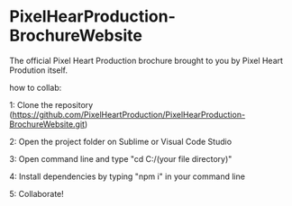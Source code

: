 # PixelHearProduction-BrochureWebsite
The official Pixel Heart Production brochure brought to you by Pixel Heart Prodution itself.

how to collab:

1: Clone the repository (https://github.com/PixelHeartProduction/PixelHearProduction-BrochureWebsite.git)

2: Open the project folder on Sublime or Visual Code Studio

3: Open command line and type "cd C:/(your file directory)"

4: Install dependencies by typing "npm i" in your command line
 
5: Collaborate!
